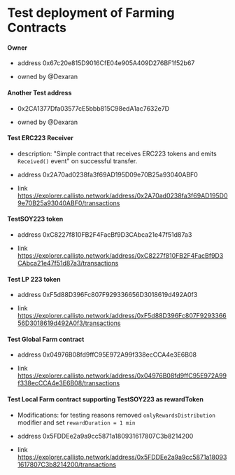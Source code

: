 # Test deployment of Farming Contracts

#### Owner

- address 0x67c20e815D9016CfE04e905A409D276BF1f52b67

- owned by @Dexaran

#### Another Test address

- 0x2CA1377Dfa03577cE5bbb815C98edA1ac7632e7D

- owned by @Dexaran

#### Test ERC223 Receiver

- description: "Simple contract that receives ERC223 tokens and emits `Received()` event" on successful transfer.

- address 0x2A70ad0238fa3f69AD195D09e70B25a93040ABF0

- link https://explorer.callisto.network/address/0x2A70ad0238fa3f69AD195D09e70B25a93040ABF0/transactions

#### TestSOY223 token

- address 0xC8227f810FB2F4FacBf9D3CAbca21e47f51d87a3

- link https://explorer.callisto.network/address/0xC8227f810FB2F4FacBf9D3CAbca21e47f51d87a3/transactions

#### Test LP 223 token

- address 0xF5d88D396Fc807F929336656D3018619d492A0f3

- link https://explorer.callisto.network/address/0xF5d88D396Fc807F929336656D3018619d492A0f3/transactions

#### Test Global Farm contract

- address 0x04976B08fd9ffC95E972A99f338ecCCA4e3E6B08

- link https://explorer.callisto.network/address/0x04976B08fd9ffC95E972A99f338ecCCA4e3E6B08/transactions

#### Test Local Farm contract supporting TestSOY223 as rewardToken

- Modifications: for testing reasons removed `onlyRewardsDistribution` modifier and set `rewardDuration = 1 min`

- address 0x5FDDEe2a9a9cc5871a180931617807C3b8214200

- link https://explorer.callisto.network/address/0x5FDDEe2a9a9cc5871a180931617807C3b8214200/transactions
